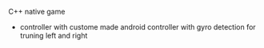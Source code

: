 C++ native game
+ controller with custome made android controller with gyro detection for truning left and right
